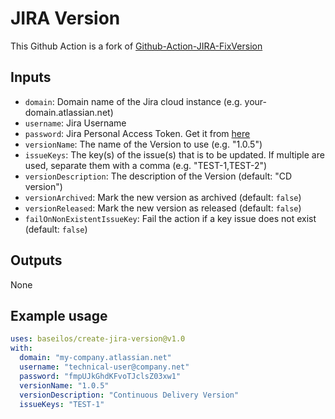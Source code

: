 # JIRA Version

This Github Action is a fork of [Github-Action-JIRA-FixVersion](https://github.com/levigo/github-action-jira-fixversion)

## Inputs
- `domain`: Domain name of the Jira cloud instance (e.g. your-domain.atlassian.net)
- `username`: Jira Username
- `password`: Jira Personal Access Token. Get it from [here](https://id.atlassian.com/manage-profile/security/api-tokens)
- `versionName`: The name of the Version to use (e.g. "1.0.5")
- `issueKeys`: The key(s) of the issue(s) that is to be updated. If multiple are used, separate them with a comma (e.g. "TEST-1,TEST-2")
- `versionDescription`: The description of the Version (default: "CD version")
- `versionArchived`: Mark the new version as archived (default: `false`)
- `versionReleased`: Mark the new version as released (default: `false`)
- `failOnNonExistentIssueKey`: Fail the action if a key issue does not exist (default: `false`)

## Outputs
None


## Example usage
```yaml
uses: baseilos/create-jira-version@v1.0
with:
  domain: "my-company.atlassian.net"
  username: "technical-user@company.net"
  password: "fmpUJkGhdKFvoTJclsZ03xw1"
  versionName: "1.0.5"
  versionDescription: "Continuous Delivery Version"
  issueKeys: "TEST-1"
```